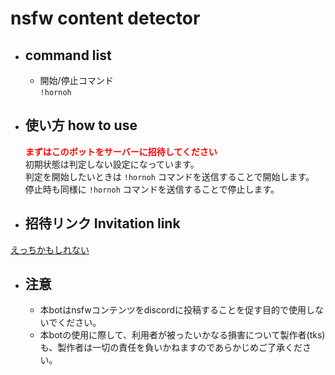 # nsfw content detector

* ## command list
  * 開始/停止コマンド  
  `!hornoh`  
  
* ## 使い方 how to use
  **<font color="Red">まずはこのボットをサーバーに招待してください</font>**  
  初期状態は判定しない設定になっています。  
  判定を開始したいときは `!hornoh` コマンドを送信することで開始します。  
  停止時も同様に `!hornoh` コマンドを送信することで停止します。  
  
* ## 招待リンク Invitation link  
 [えっちかもしれない](https://discord.com/api/oauth2/authorize?client_id=902116721631068181&permissions=68608&scope=bot)
 
* ## 注意  
  * 本botはnsfwコンテンツをdiscordに投稿することを促す目的で使用しないでください。  
  * 本botの使用に際して、利用者が被ったいかなる損害について製作者(tks)も、製作者は一切の責任を負いかねますのであらかじめご了承ください。  

